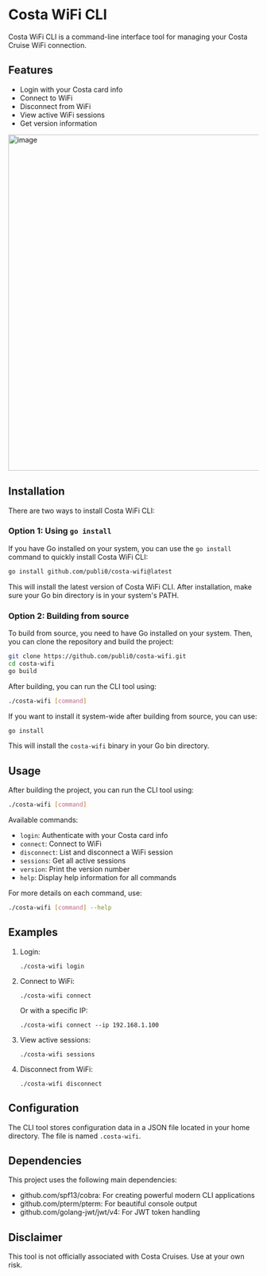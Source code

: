 # Costa WiFi CLI

Costa WiFi CLI is a command-line interface tool for managing your Costa Cruise WiFi connection.

## Features

- Login with your Costa card info
- Connect to WiFi
- Disconnect from WiFi
- View active WiFi sessions
- Get version information

<img width="675" alt="image" src="https://github.com/user-attachments/assets/2d037e17-c736-4353-8dc3-1ac95c458fa3">


## Installation

There are two ways to install Costa WiFi CLI:

### Option 1: Using `go install`

If you have Go installed on your system, you can use the `go install` command to quickly install Costa WiFi CLI:

```bash
go install github.com/publi0/costa-wifi@latest
```

This will install the latest version of Costa WiFi CLI. After installation, make sure your Go bin directory is in your system's PATH.

### Option 2: Building from source

To build from source, you need to have Go installed on your system. Then, you can clone the repository and build the project:

```bash
git clone https://github.com/publi0/costa-wifi.git
cd costa-wifi
go build
```

After building, you can run the CLI tool using:

```bash
./costa-wifi [command]
```

If you want to install it system-wide after building from source, you can use:

```bash
go install
```

This will install the `costa-wifi` binary in your Go bin directory.

## Usage

After building the project, you can run the CLI tool using:

```bash
./costa-wifi [command]
```

Available commands:

- `login`: Authenticate with your Costa card info
- `connect`: Connect to WiFi
- `disconnect`: List and disconnect a WiFi session
- `sessions`: Get all active sessions
- `version`: Print the version number
- `help`: Display help information for all commands

For more details on each command, use:

```bash
./costa-wifi [command] --help
```

## Examples

1. Login:
   ```
   ./costa-wifi login
   ```

2. Connect to WiFi:
   ```
   ./costa-wifi connect
   ```
   Or with a specific IP:
   ```
   ./costa-wifi connect --ip 192.168.1.100
   ```

3. View active sessions:
   ```
   ./costa-wifi sessions
   ```

4. Disconnect from WiFi:
   ```
   ./costa-wifi disconnect
   ```

## Configuration

The CLI tool stores configuration data in a JSON file located in your home directory. The file is named `.costa-wifi`.

## Dependencies

This project uses the following main dependencies:

- github.com/spf13/cobra: For creating powerful modern CLI applications
- github.com/pterm/pterm: For beautiful console output
- github.com/golang-jwt/jwt/v4: For JWT token handling

## Disclaimer

This tool is not officially associated with Costa Cruises. Use at your own risk.
